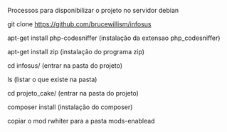   Processos para disponibilizar o projeto no servidor debian
  
  git clone https://github.com/brucewillism/infosus

  apt-get install php-codesniffer
  (instalação da extensao php_codesniffer)

  apt-get install zip
  (instalação do programa zip)
    
  cd infosus/
  (entrar na pasta do projeto) 
  
  ls
  (listar o que existe na pasta) 
  
  cd projeto_cake/
  (entrar na pasta do projeto) 
  
  composer install
  (instalação do composer) 
  
  copiar o mod rwhiter para a pasta mods-enablead
